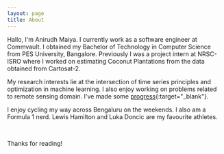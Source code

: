 ```yaml
---
layout: page
title: About
---
```


Hallo, I'm Anirudh Maiya. I currently work as a software engineer at Commvault. I obtained my Bachelor of Technology in Computer Science from PES University, Bangalore.
Previously I was a project intern at NRSC-ISRO where I worked on estimating Coconut Plantations from the data obtained from Cartosat-2.

My research interests lie at the intersection of time series principles and optimization in machine learning. I also enjoy working on problems related to remote sensing domain. I've made some [progress](https://anirudhmaiya.github.io/publications){:target="_blank"}.

I enjoy cycling my way across Bengaluru on the weekends. I also am a Formula 1 nerd. Lewis Hamilton and Luka Doncic are my favourite athletes.

 <br/>


Thanks for reading!